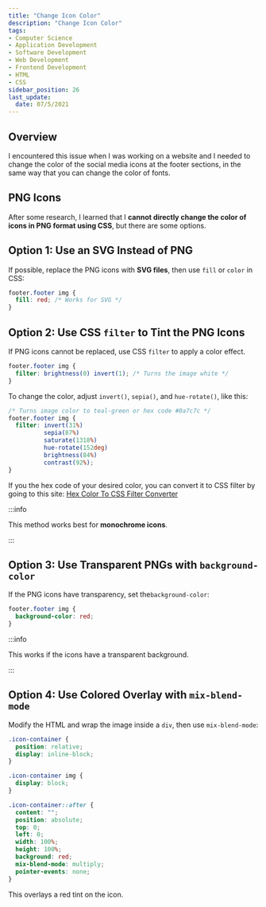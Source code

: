 ```yaml
---
title: "Change Icon Color"
description: "Change Icon Color"
tags:
- Computer Science
- Application Development
- Software Development
- Web Development
- Frontend Development
- HTML
- CSS
sidebar_position: 26
last_update:
  date: 07/5/2021
---
```



## Overview 

I encountered this issue when I was working on a website and I needed to change the color of the social media icons at the footer sections, in the same way that you can change the color of fonts.

## PNG Icons

After some research, I learned that I **cannot directly change the color of icons in PNG format using CSS**, but there are some options.  

## Option 1: Use an SVG Instead of PNG

If possible, replace the PNG icons with **SVG files**, then use `fill` or `color` in CSS:  

```css
footer.footer img {
  fill: red; /* Works for SVG */
}
```

## Option 2: Use CSS `filter` to Tint the PNG Icons

If PNG icons cannot be replaced, use CSS `filter` to apply a color effect.

```css
footer.footer img {
  filter: brightness(0) invert(1); /* Turns the image white */
}
```

To change the color, adjust `invert()`, `sepia()`, and `hue-rotate()`, like this:  

```css
/* Turns image color to teal-green or hex code #0a7c7c */
footer.footer img {
  filter: invert(31%)           
          sepia(87%) 
          saturate(1318%) 
          hue-rotate(152deg) 
          brightness(84%) 
          contrast(92%); 
}
```

If you the hex code of your desired color, you can convert it to CSS filter by going to this site: [Hex Color To CSS Filter Converter](https://isotropic.co/tool/hex-color-to-css-filter/)

:::info 

This method works best for **monochrome icons**.

:::


## Option 3: Use Transparent PNGs with `background-color`

If the PNG icons have transparency, set the`background-color`:  

```css
footer.footer img {
  background-color: red;
}
```

:::info 

This works if the icons have a transparent background.

:::


## Option 4: Use Colored Overlay with `mix-blend-mode`

Modify the HTML and wrap the image inside a `div`, then use `mix-blend-mode`: 

```css
.icon-container {
  position: relative;
  display: inline-block;
}

.icon-container img {
  display: block;
}

.icon-container::after {
  content: "";
  position: absolute;
  top: 0;
  left: 0;
  width: 100%;
  height: 100%;
  background: red;
  mix-blend-mode: multiply;
  pointer-events: none;
}
```

This overlays a red tint on the icon.
